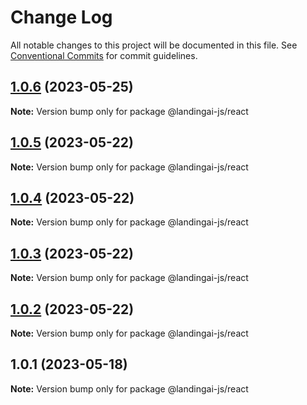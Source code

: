 # Change Log

All notable changes to this project will be documented in this file.
See [Conventional Commits](https://conventionalcommits.org) for commit guidelines.

## [1.0.6](https://github.com/landing-ai/landingai-js/compare/v1.0.5...v1.0.6) (2023-05-25)

**Note:** Version bump only for package @landingai-js/react





## [1.0.5](https://github.com/landing-ai/landingai-js/compare/v1.0.4...v1.0.5) (2023-05-22)

**Note:** Version bump only for package @landingai-js/react





## [1.0.4](https://github.com/landing-ai/landingai-js/compare/v1.0.3...v1.0.4) (2023-05-22)

**Note:** Version bump only for package @landingai-js/react





## [1.0.3](https://github.com/landing-ai/landingai-js/compare/v1.0.2...v1.0.3) (2023-05-22)

**Note:** Version bump only for package @landingai-js/react





## [1.0.2](https://github.com/landing-ai/landingai-js/compare/v1.0.1...v1.0.2) (2023-05-22)

**Note:** Version bump only for package @landingai-js/react





## 1.0.1 (2023-05-18)

**Note:** Version bump only for package @landingai-js/react
